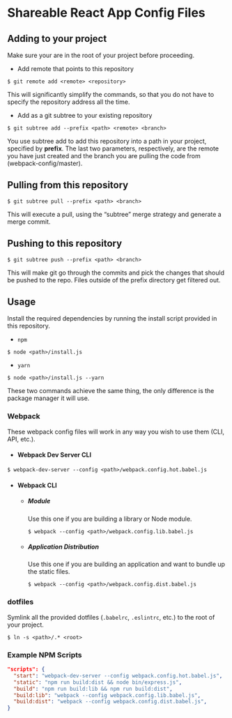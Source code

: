 # Shareable React App Config Files

## Adding to your project
Make sure your are in the root of your project before proceeding.

  * Add remote that points to this repository
  ```
  $ git remote add <remote> <repository>
  ```
  This will significantly simplify the commands, so that you do not have to specify the repository address all the time.

  * Add as a git subtree to your existing repository
  ```
  $ git subtree add --prefix <path> <remote> <branch>
  ```
  You use subtree add to add this repository into a path in your project, specified by **prefix**. The last two parameters, respectively, are the remote you have just created and the branch you are pulling the code from (webpack-config/master).

## Pulling from this repository
```
$ git subtree pull --prefix <path> <branch>
```

This will execute a pull, using the “subtree” merge strategy and generate a merge commit.


## Pushing to this repository
```
$ git subtree push --prefix <path> <branch>
```
This will make git go through the commits and pick the changes that should be pushed to the repo. Files outside of the prefix directory get filtered out.

## Usage

Install the required dependencies by running the install script provided in this repository.

  * `npm`
  ```
  $ node <path>/install.js
  ```

  * `yarn`
  ```
  $ node <path>/install.js --yarn
  ```

These two commands achieve the same thing, the only difference is the package manager it will use.

### Webpack

These webpack config files will work in any way you wish to use them (CLI, API, etc.).

  * #### Webpack Dev Server CLI
  ```
  $ webpack-dev-server --config <path>/webpack.config.hot.babel.js
  ```

  * #### Webpack CLI

    * ##### Module

      Use this one if you are building a library or Node module.

      ```
      $ webpack --config <path>/webpack.config.lib.babel.js
      ```

    * ##### Application Distribution

      Use this one if you are building an application and want to bundle up the static files.

      ```
      $ webpack --config <path>/webpack.config.dist.babel.js
      ```

### dotfiles
Symlink all the provided dotfiles (`.babelrc`, `.eslintrc`, etc.) to the root of your project.
```
$ ln -s <path>/.* <root>
```

### Example NPM Scripts
```json
"scripts": {
  "start": "webpack-dev-server --config webpack.config.hot.babel.js",
  "static": "npm run build:dist && node bin/express.js",
  "build": "npm run build:lib && npm run build:dist",
  "build:lib": "webpack --config webpack.config.lib.babel.js",
  "build:dist": "webpack --config webpack.config.dist.babel.js",
}
```
